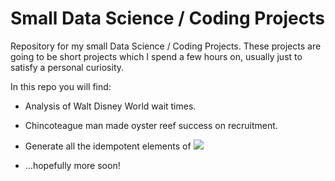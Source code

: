 # Small Data Science / Coding Projects
Repository for my small Data Science / Coding Projects.
These projects are going to be short projects which I spend a few hours on, usually 
just to satisfy a personal curiosity.

In this repo you will find:

- Analysis of Walt Disney World wait times.

- Chincoteague man made oyster reef success on recruitment. 

- Generate all the idempotent elements of <img src="https://latex.codecogs.com/gif.latex? 2 \cross 2 matricies whose elements are in Z_{6}" /> 
    
- ...hopefully more soon!
    
